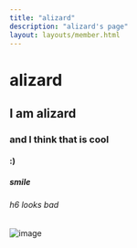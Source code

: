 ```yaml
---
title: "alizard"
description: "alizard's page"
layout: layouts/member.html
---
```

# alizard
## I am alizard
### and I think that is cool
#### :)
##### smile
###### h6 looks bad

![image](/../assets/200x200.png)